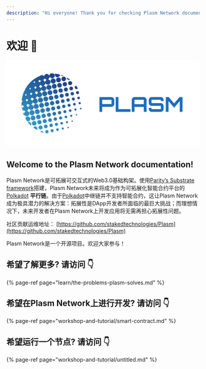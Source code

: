 ```yaml
---
description: "Hi everyone! Thank you for checking Plasm Network documentation \U0001F609"
---
```


# 欢迎 💁

![](.gitbook/assets/sukurnshotto-2020-05-27-200702png.png)

## Welcome to the Plasm Network documentation!

Plasm Network是可拓展可交互式的Web3.0基础构架。使用[Parity’s Substrate framework](https://www.substrate.io/)搭建，Plasm Network未来将成为作为可拓展化智能合约平台的[Polkadot](https://polkadot.network/) **平行链**。由于[Polkadot](https://polkadot.network/)中继链并不支持智能合约，这让Plasm Network成为极具潜力的解决方案：拓展性是DApp开发者所面临的最巨大挑战；而理想情况下，未来开发者在Plasm Network上开发应用将无需再担心拓展性问题。

社区贡献运维地址：
[https://github.com/stakedtechnologies/Plasm](https://github.com/stakedtechnologies/Plasm)

Plasm Network是一个开源项目。欢迎大家参与！ 

## 希望了解更多? 请访问 👇

{% page-ref page="learn/the-problems-plasm-solves.md" %}

## 希望在Plasm Network上进行开发? 请访问 👇

{% page-ref page="workshop-and-tutorial/smart-contract.md" %}

## 希望运行一个节点? 请访问 👇

{% page-ref page="workshop-and-tutorial/untitled.md" %}

